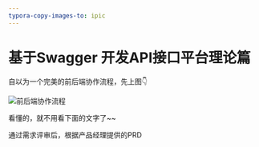 ```yaml
---
typora-copy-images-to: ipic
---
```


# 基于Swagger 开发API接口平台理论篇
自以为一个完美的前后端协作流程，先上图👇

![前后端协作流程](http://ww3.sinaimg.cn/large/006tNc79gw1fasmh4oadvj311x0p8acd.jpg)

看懂的，就不用看下面的文字了~~

通过需求评审后，根据产品经理提供的PRD





